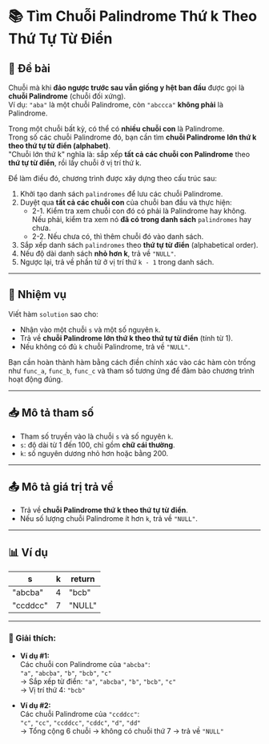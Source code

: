 # 📚 Tìm Chuỗi Palindrome Thứ k Theo Thứ Tự Từ Điển

## 🧾 Đề bài

Chuỗi mà khi **đảo ngược trước sau vẫn giống y hệt ban đầu** được gọi là **chuỗi Palindrome** (chuỗi đối xứng).  
Ví dụ: `"aba"` là một chuỗi Palindrome, còn `"abccca"` **không phải** là Palindrome.

Trong một chuỗi bất kỳ, có thể có **nhiều chuỗi con** là Palindrome.  
Trong số các chuỗi Palindrome đó, bạn cần tìm **chuỗi Palindrome lớn thứ k theo thứ tự từ điển (alphabet)**.  
"Chuỗi lớn thứ k" nghĩa là: sắp xếp **tất cả các chuỗi con Palindrome** theo **thứ tự từ điển**, rồi lấy chuỗi ở vị trí thứ k.

Để làm điều đó, chương trình được xây dựng theo cấu trúc sau:

1. Khởi tạo danh sách `palindromes` để lưu các chuỗi Palindrome.
2. Duyệt qua **tất cả các chuỗi con** của chuỗi ban đầu và thực hiện:
   - 2-1. Kiểm tra xem chuỗi con đó có phải là Palindrome hay không. Nếu phải, kiểm tra xem nó **đã có trong danh sách** `palindromes` hay chưa.
   - 2-2. Nếu chưa có, thì thêm chuỗi đó vào danh sách.
3. Sắp xếp danh sách `palindromes` theo **thứ tự từ điển** (alphabetical order).
4. Nếu độ dài danh sách **nhỏ hơn k**, trả về `"NULL"`.
5. Ngược lại, trả về phần tử ở vị trí thứ `k - 1` trong danh sách.

---

## 🎯 Nhiệm vụ

Viết hàm `solution` sao cho:

- Nhận vào một chuỗi `s` và một số nguyên `k`.
- Trả về **chuỗi Palindrome lớn thứ k theo thứ tự từ điển** (tính từ 1).
- Nếu không có đủ `k` chuỗi Palindrome, trả về `"NULL"`.

Bạn cần hoàn thành hàm bằng cách điền chính xác vào các hàm còn trống như `func_a`, `func_b`, `func_c` và tham số tương ứng để đảm bảo chương trình hoạt động đúng.

---

## 📥 Mô tả tham số

- Tham số truyền vào là chuỗi `s` và số nguyên `k`.
- `s`: độ dài từ 1 đến 100, chỉ gồm **chữ cái thường**.
- `k`: số nguyên dương nhỏ hơn hoặc bằng 200.

---

## 📤 Mô tả giá trị trả về

- Trả về **chuỗi Palindrome thứ k theo thứ tự từ điển**.
- Nếu số lượng chuỗi Palindrome ít hơn `k`, trả về `"NULL"`.

---

## 📊 Ví dụ

| s        | k | return  |
|----------|---|---------|
| "abcba"  | 4 | "bcb"   |
| "ccddcc" | 7 | "NULL"  |

---

### 📌 Giải thích:

- **Ví dụ #1:**  
  Các chuỗi con Palindrome của `"abcba"`:  
  `"a"`, `"abcba"`, `"b"`, `"bcb"`, `"c"`  
  → Sắp xếp từ điển: `"a"`, `"abcba"`, `"b"`, `"bcb"`, `"c"`  
  → Vị trí thứ 4: `"bcb"`

- **Ví dụ #2:**  
  Các chuỗi Palindrome của `"ccddcc"`:  
  `"c"`, `"cc"`, `"ccddcc"`, `"cddc"`, `"d"`, `"dd"`  
  → Tổng cộng 6 chuỗi → không có chuỗi thứ 7 → trả về `"NULL"`
